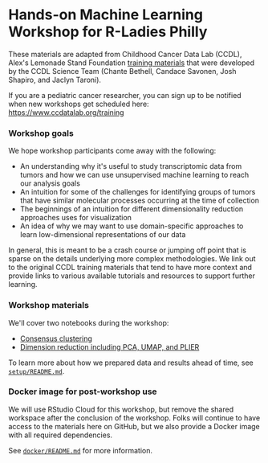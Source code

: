# Hands-on Machine Learning Workshop for R-Ladies Philly

These materials are adapted from Childhood Cancer Data Lab (CCDL), Alex's Lemonade Stand Foundation [training materials](https://github.com/AlexsLemonade/training-modules/tree/ddc9c76e03aaf147fb2f011490ea6aec835de064) that were developed by the CCDL Science Team (Chante Bethell, Candace Savonen, Josh Shapiro, and Jaclyn Taroni).

If you are a pediatric cancer researcher, you can sign up to be notified when new workshops get scheduled here: https://www.ccdatalab.org/training

### Workshop goals

We hope workshop participants come away with the following:

* An understanding why it's useful to study transcriptomic data from tumors and how we can use unsupervised machine learning to reach our analysis goals
* An intuition for some of the challenges for identifying groups of tumors that have similar molecular processes occurring at the time of collection
* The beginnings of an intuition for different dimensionality reduction approaches uses for visualization
* An idea of why we may want to use domain-specific approaches to learn low-dimensional representations of our data

In general, this is meant to be a crash course or jumping off point that is sparse on the details underlying more complex methodologies.
We link out to the original CCDL training materials that tend to have more context and provide links to various available tutorials and resources to support further learning.

### Workshop materials

We'll cover two notebooks during the workshop:

* [Consensus clustering](https://jaclyn-taroni.github.io/2020-rladies-phl-ml/01-consensus-clustering.nb.html)
* [Dimension reduction including PCA, UMAP, and PLIER](https://jaclyn-taroni.github.io/2020-rladies-phl-ml/02-dimension-reduction.nb.html)

To learn more about how we prepared data and results ahead of time, see [`setup/README.md`](setup/README.md).

### Docker image for post-workshop use

We will use RStudio Cloud for this workshop, but remove the shared workspace after the conclusion of the workshop.
Folks will continue to have access to the materials here on GitHub, but we also provide a Docker image with all required dependencies.

See [`docker/README.md`](docker/README.md) for more information.

